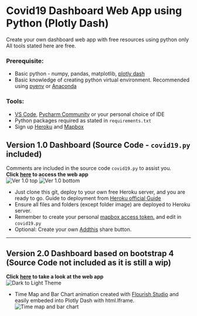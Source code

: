 # Covid19 Dashboard Web App using Python (Plotly Dash)
Create your own dashboard web app with free resources using python only
All tools stated here are free.

### Prerequisite:
* Basic python - numpy, pandas, matplotlib, [plotly dash](https://dash.plotly.com/)
* Basic knowledge of creating python virtual environment. Recommended using [pyenv](https://github.com/pyenv/pyenv) or [Anaconda](https://docs.conda.io/projects/conda/en/latest/user-guide/tasks/manage-environments.html)

### Tools:
* [VS Code](https://code.visualstudio.com/download), [Pycharm Community](https://www.jetbrains.com/pycharm/download) or your personal choice of IDE
* Python packages required as stated in `requirements.txt`
* Sign up [Heroku](https://www.heroku.com/) and [Mapbox](https://www.mapbox.com/)

## Version 1.0 Dashboard (Source Code - `covid19.py` included)
Comments are included in the source code `covid19.py` to assist you.  
**Click [here](https://covid19-dashboard-online.herokuapp.com/) to access the web app**  
![Ver 1.0 top](https://github.com/Unicorndy/covid19_dashboard/blob/master/image/1_git.png)
![Ver 1.0 bottom](https://github.com/Unicorndy/covid19_dashboard/blob/master/image/2_git.png)


* Just clone this git, deploy to your own free Heroku server, and you are ready to go. Guide to deployment from [Heroku official Guide](https://dash.plotly.com/deployment)
* Ensure all files and folders (except folder image) are deployed to Heroku server.
* Remember to create your personal [mapbox access token.](https://www.mapbox.com/) and edit in `covid19.py`
* Optional: Create your own [Addthis](https://www.addthis.com/) share button.
---
## Version 2.0 Dashboard based on bootstrap 4 (Source Code not included as it is still a wip)
**Click [here](https://covid19dashboardsg.herokuapp.com//) to take a look at the web app**  
![Dark to Light Theme](https://github.com/Unicorndy/covid19_dashboard/blob/master/image/DarktoLightV2.gif)
* Time Map and Bar Chart animation created with [Flourish Studio](https://flourish.studio/) and easily embeded into Plotly Dash with html.Iframe.
![Time map and bar chart](https://github.com/Unicorndy/covid19_dashboard/blob/master/image/Mapandbarchartanimation.gif)
